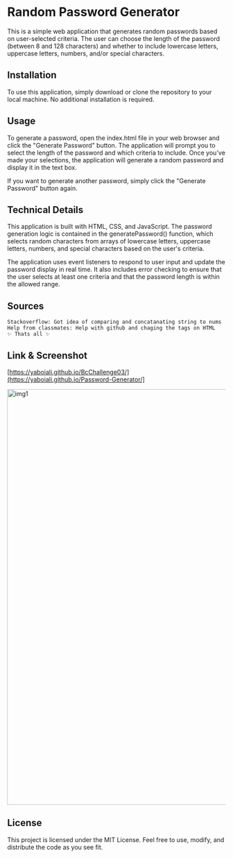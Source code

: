# Random Password Generator

This is a simple web application that generates random passwords based on user-selected criteria. The user can choose the length of the password (between 8 and 128 characters) and whether to include lowercase letters, uppercase letters, numbers, and/or special characters.

## Installation

To use this application, simply download or clone the repository to your local machine. No additional installation is required.

## Usage

To generate a password, open the index.html file in your web browser and click the "Generate Password" button. The application will prompt you to select the length of the password and which criteria to include. Once you've made your selections, the application will generate a random password and display it in the text box.

If you want to generate another password, simply click the "Generate Password" button again.

## Technical Details

This application is built with HTML, CSS, and JavaScript. The password generation logic is contained in the generatePassword() function, which selects random characters from arrays of lowercase letters, uppercase letters, numbers, and special characters based on the user's criteria.

The application uses event listeners to respond to user input and update the password display in real time. It also includes error checking to ensure that the user selects at least one criteria and that the password length is within the allowed range.

## Sources

    Stackoverflow: Got idea of comparing and concatanating string to nums
    Help from classmates: Help with github and chaging the tags on HTML
    ✨ Thats all ✨

## Link & Screenshot

[https://yaboiali.github.io/BcChallenge03/](https://yaboiali.github.io/Password-Generator/]

<img width="959" alt="img1" src="https://user-images.githubusercontent.com/90220760/236366504-03f217fd-d16b-49f0-b37a-c301b9897cbe.png">


## License

This project is licensed under the MIT License. Feel free to use, modify, and distribute the code as you see fit.
